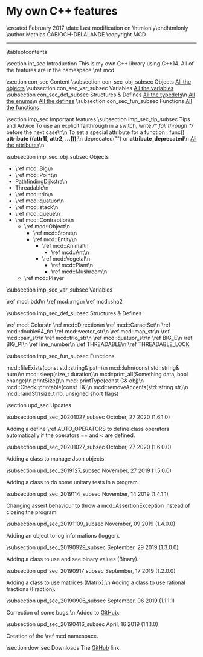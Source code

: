 # My own C++ features

\created February 2017
\date Last modification on \htmlonly<?php echo $lastModif; ?>\endhtmlonly
\author Mathias CABIOCH-DELALANDE
\copyright MCD

---

\tableofcontents

\section int_sec Introduction
This is my own C++ library using C++14.
All of the features are in the namespace \ref mcd.

\section con_sec Content
\subsection con_sec_obj_subsec Objects
<a class="el" href="annotated.php" target="_blank">All the objects</a>
\subsection con_sec_var_subsec Variables
<a class="el" href="globals_vars.php" target="_blank">All the variables</a>
\subsection con_sec_def_subsec Structures \& Defines
<a class="el" href="globals_type.php" target="_blank">All the typedefs</a>\n
<a class="el" href="globals_enum.php" target="_blank">All the enums</a>\n
<a class="el" href="globals_defs.php" target="_blank">All the defines</a>
\subsection con_sec_fun_subsec Functions
<a class="el" href="globals_func.php" target="_blank">All the functions</a>

\section imp_sec Important features
\subsection imp_sec_tip_subsec Tips and Advice
To use an explicit fallthrough in a switch, write <em>/\* fall through \*/</em> before the next case\n\n
To set a special attribute for a function : func() <strong>**attribute** ((attr1[, attr2, ...]))</strong>;\n
<span class="tab"></span>deprecated("") or <strong>**attribute_deprecated**</strong>\n
<span class="tab"></span><a class="el" href="https://access.redhat.com/documentation/en-US/Red_Hat_Enterprise_Linux/4/html/Using_the_GNU_Compiler_Collection/function-attributes.html" target="_blank">All the attributes</a>\n

\subsection imp_sec_obj_subsec Objects

- \ref mcd::Big\n
- \ref mcd::Point\n
- PathfindingDijkstra\n
- Threadable\n
- \ref mcd::trio\n
- \ref mcd::quatuor\n
- \ref mcd::stack\n
- \ref mcd::queue\n
- \ref mcd::Contraption\n
  - \ref mcd::Object\n
    - \ref mcd::Stone\n
    - \ref mcd::Entity\n
      - \ref mcd::Animal\n
        - \ref mcd::Ant\n
      - \ref mcd::Vegetal\n
        - \ref mcd::Plant\n
        - \ref mcd::Mushroom\n
  - \ref mcd::Player

\subsection imp_sec_var_subsec Variables

\ref mcd::bdd\n
\ref mcd::rng\n
\ref mcd::sha2

\subsection imp_sec_def_subsec Structures \& Defines

\ref mcd::Colors\n
\ref mcd::Direction\n
\ref mcd::CaractSet\n
\ref mcd::double64_t\n
\ref mcd::vector_str\n
\ref mcd::map_str\n
\ref mcd::pair_str\n
\ref mcd::trio_str\n
\ref mcd::quatuor_str\n
\ref BIG_E\n
\ref BIG_PI\n
\ref line_number\n
\ref THREADABLE\n
\ref THREADABLE_LOCK

\subsection imp_sec_fun_subsec Functions

mcd::fileExists(const std::string& path)\n
mcd::luhn(const std::string& num)\n
mcd::sleep(size_t duration)\n
mcd::print_all(Something data, bool change)\n
printSize<Type>()\n
mcd::printType(const C& obj)\n
mcd::Check::printable(const T&)\n
mcd::removeAccents(std::string str)\n
mcd::randStr(size_t nb, unsigned short flags)

\section upd_sec Updates

\subsection upd_sec_20201027_subsec October, 27 2020 (1.6.1.0)

Adding a define \ref AUTO_OPERATORS to define class operators automatically if the operators == and < are defined.

\subsection upd_sec_20201027_subsec October, 27 2020 (1.6.0.0)

Adding a class to manage Json objects.

\subsection upd_sec_2019127_subsec November, 27 2019 (1.5.0.0)

Adding a class to do some unitary tests in a program.

\subsection upd_sec_2019114_subsec November, 14 2019 (1.4.1.1)

Changing assert behaviour to throw a mcd::AssertionException instead of closing the program.

\subsection upd_sec_20191109_subsec November, 09 2019 (1.4.0.0)

Adding an object to log informations (logger).

\subsection upd_sec_20190929_subsec September, 29 2019 (1.3.0.0)

Adding a class to use and see binary values (Binary).

\subsection upd_sec_20190917_subsec September, 17 2019 (1.2.0.0)

Adding a class to use matrices (Matrix).\n
Adding a class to use rational fractions (Fraction).

\subsection upd_sec_20190906_subsec September, 06 2019 (1.1.1.1)

Correction of some bugs.\n
Added to <a class="el" href="https://github.com/mcabioch/CppLib" target="_blank">GitHub</a>.

\subsection upd_sec_20190416_subsec April, 16 2019 (1.1.1.0)

Creation of the \ref mcd namespace.

\section dow_sec Downloads
The <a class="el" href="https://github.com/mcabioch/CppLib" target="_blank">GitHub</a> link.
